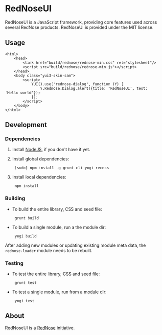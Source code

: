 # RedNoseUI

RedNoseUI is a JavaScript framework, providing core features used across several RedNose products. RedNoseUI is provided under the MIT license.

## Usage

    <html>
        <head>
            <link href="build/rednose/rednose-min.css" rel="stylesheet"/>
            <script src="build/rednose/rednose-min.js"></script>
        </head>
        <body class="yui3-skin-sam">
            <script>
                YUI().use('rednose-dialog', function (Y) {
                    Y.Rednose.Dialog.alert({title: 'RedNoseUI', text: 'Hello world'});
                });
            </script>
        </body>
    </html>

## Development

### Dependencies

1. Install [NodeJS](http://nodejs.org), if you don't have it yet.

2. Install global dependencies:

        [sudo] npm install -g grunt-cli yogi recess

3. Install local dependencies:

        npm install

### Building

 * To build the entire library, CSS and seed file:

        grunt build

 * To build a single module, run a the module dir:

        yogi build

After adding new modules or updating existing module meta data, the `rednose-loader` module needs to be rebuilt.

### Testing

 * To test the entire library, CSS and seed file:

        grunt test

 * To test a single module, run from a module dir:

        yogi test

## About

RedNoseUI is a [RedNose](http://www.rednose.nl) initiative.
